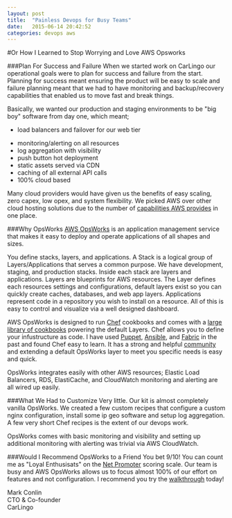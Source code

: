 ```yaml
---
layout: post
title:  "Painless Devops for Busy Teams"
date:   2015-06-14 20:42:52
categories: devops aws
---
```

#Or How I Learned to Stop Worrying and Love AWS Opsworks

###Plan For Success and Failure
When we started work on CarLingo our operational goals were to plan for success and failure from the start. Planning for success meant ensuring the product will be easy to scale and failure planning meant that we had to have monitoring and backup/recovery capabilities that enabled us to move fast and break things.

Basically, we wanted our production and staging environments to be "big boy" software from day one, which meant;  

* load balancers and failover for our web tier
- monitoring/alerting on all resources
- log aggregation with visibility
- push button hot deployment
- static assets served via CDN
- caching of all external API calls
- 100% cloud based

Many cloud providers would have given us the benefits of easy scaling, zero capex, low opex, and system flexibility. We picked AWS over other cloud hosting solutions due to the number of [capabilities AWS provides](http://aws.amazon.com/solutions/) in one place.

###Why OpsWorks
[AWS OpsWorks](http://aws.amazon.com/opsworks/) is an application management service that makes it easy to deploy and operate applications of all shapes and sizes.

You define stacks, layers, and applications.
A Stack is a logical group of Layers/Applications that serves a common purpose. We have development, staging, and production stacks. Inside each stack are layers and applications. Layers are blueprints for AWS resources. The Layer defines each resources settings and configurations, default layers exist so you can quickly create caches, databases, and web app layers. Applications represent code in a repository you wish to install on a resource. All of this is easy to control and visualize via a well designed dashboard.

AWS OpsWorks is designed to run [Chef](https://www.chef.io/chef/) cookbooks and comes with a [large library of cookbooks](https://github.com/opscode-cookbooks/aws) powering the default Layers. Chef allows you to define your infustructure as code. I have used [Puppet](https://puppetlabs.com/), [Ansible](http://www.ansible.com/home), and [Fabric](http://www.fabfile.org/) in the past and found Chef easy to learn. It has a strong and helpful [community](https://supermarket.chef.io/) and extending a default OpsWorks layer to meet you specific needs is easy and quick.

OpsWorks integrates easily with other AWS resources; Elastic Load Balancers, RDS, ElastiCache, and CloudWatch monitoring and alerting are all wired up easily. 

###What We Had to Customize
Very little. Our kit is almost completely vanilla OpsWorks. We created a few custom recipes that configure a custom nginx configuration, install some ip geo software and setup log aggregation. A few very short Chef recipes is the extent of our devops work.

OpsWorks comes with basic monitoring and visibility and setting up additional monitoring with alerting was trivial via AWS CloudWatch.

###Would I Recommend OpsWorks to a Friend
You bet 9/10! You can count me as "Loyal Enthusisats" on the [Net Promoter](https://en.wikipedia.org/wiki/Net_Promoter) scoring scale. Our team is busy and AWS OpsWorks allows us to focus almost 100% of our effort on features and not configuration. I recommend you try the [walkthrough](http://aws.amazon.com/opsworks/getting-started/) today!


Mark Conlin  
CTO & Co-founder  
CarLingo  
